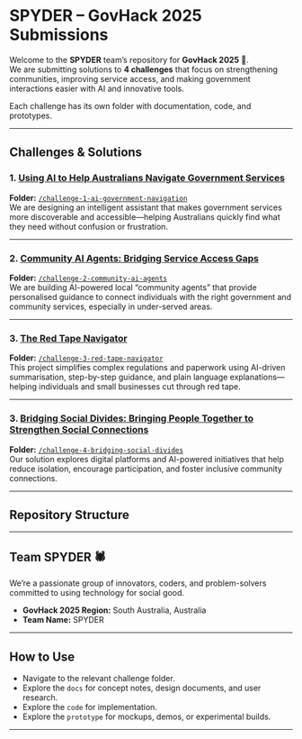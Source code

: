 # SPYDER – GovHack 2025 Submissions

Welcome to the **SPYDER** team’s repository for **GovHack 2025** 🚀.  
We are submitting solutions to **4 challenges** that focus on strengthening communities, improving service access, and making government interactions easier with AI and innovative tools.  

Each challenge has its own folder with documentation, code, and prototypes.

---

## Challenges & Solutions

### 1. [Using AI to Help Australians Navigate Government Services](https://hackerspace.govhack.org/challenges/using_ai_to_help_australians_navigate_government_services)
**Folder:** [`/challenge-1-ai-government-navigation`](./challenge-4-ai-government-navigation)  
We are designing an intelligent assistant that makes government services more discoverable and accessible—helping Australians quickly find what they need without confusion or frustration.

---

### 2. [Community AI Agents: Bridging Service Access Gaps](https://hackerspace.govhack.org/challenges/community_ai_agents_bridging_service_access_gaps)
**Folder:** [`/challenge-2-community-ai-agents`](./challenge-2-community-ai-agents)  
We are building AI-powered local “community agents” that provide personalised guidance to connect individuals with the right government and community services, especially in under-served areas.

---

### 3. [The Red Tape Navigator](https://hackerspace.govhack.org/challenges/the_red_tape_navigator)
**Folder:** [`/challenge-3-red-tape-navigator`](./challenge-3-red-tape-navigator)  
This project simplifies complex regulations and paperwork using AI-driven summarisation, step-by-step guidance, and plain language explanations—helping individuals and small businesses cut through red tape.

---

### 3. [Bridging Social Divides: Bringing People Together to Strengthen Social Connections](https://hackerspace.govhack.org/challenges/bridging_social_divides_bringing_people_together_to_strengthen_social_connections)
**Folder:** [`/challenge-4-bridging-social-divides`](./challenge-1-bridging-social-divides)  
Our solution explores digital platforms and AI-powered initiatives that help reduce isolation, encourage participation, and foster inclusive community connections.

---

## Repository Structure


---

## Team SPYDER 🕷️
We’re a passionate group of innovators, coders, and problem-solvers committed to using technology for social good.  

- **GovHack 2025 Region:** South Australia, Australia  
- **Team Name:** SPYDER  

---

## How to Use
- Navigate to the relevant challenge folder.  
- Explore the `docs` for concept notes, design documents, and user research.  
- Explore the `code` for implementation.  
- Explore the `prototype` for mockups, demos, or experimental builds.  

---
